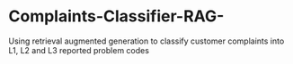 # Complaints-Classifier-RAG-
Using retrieval augmented generation to classify customer complaints into L1, L2 and L3 reported problem codes
